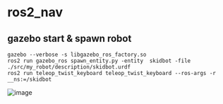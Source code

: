 # ros2_nav

## gazebo start & spawn robot

    gazebo --verbose -s libgazebo_ros_factory.so
    ros2 run gazebo_ros spawn_entity.py -entity  skidbot -file ./src/my_robot/description/skidbot.urdf
    ros2 run teleop_twist_keyboard teleop_twist_keyboard --ros-args -r __ns:=/skidbot

![image](https://github.com/Dong-geon24/ros2_nav/assets/166792318/0897fb3b-9ff8-4ef3-b7ac-f7375967b2f8)
